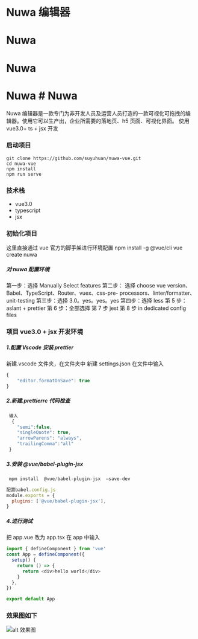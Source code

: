 # Nuwa 编辑器
# Nuwa 
# Nuwa 
# Nuwa # Nuwa 

Nuwa 编辑器是一款专门为非开发人员及运营人员打造的一款可视化可拖拽的编辑器。使用它可以生产出，企业所需要的落地页、h5 页面、可视化界面。
使用 vue3.0+ ts + jsx 开发

### 启动项目

```
git clone https://github.com/suyuhuan/nuwa-vue.git
cd nuwa-vue
npm install
npm run serve
```

### 技术栈

- vue3.0
- typescript
- jsx

### 初始化项目

这里直接通过 vue 官方的脚手架进行环境配置
npm install -g @vue/cli
vue create nuwa

##### 对 nuwa 配置环境

第一步：选择 Manually Select features
第二步： 选择 choose vue version、Babel、TypeScript、Router、vuex、css-pre- processors、linter/formatter、 unit-testing
第三步：选择 3.0。yes。yes。yes
第四步：选择 less
第 5 步：aslant + prettier
第 6 步：全部选择
第 7 步 jest
第 8 步 in dedicated config files

### 项目 vue3.0 + jsx 开发环境

##### 1.配置 Vscode 安装 prettier

新建.vscode 文件夹，在文件夹中 新建 settings.json
在文件中输入

```js
{
    "editor.formatOnSave": true
}
```

##### 2.新建.prettierrc 代码检查

```js
 输入
  {
    "semi":false,
    "singleQuote": true,
    "arrowParens": "always",
    "trailingComma":"all"
 }
```

##### 3.安装 @vue/babel-plugin-jsx

```js
 mpm install  @vue/babel-plugin-jsx  —save-dev
```

```js
配置babel.config.js
module.exports = {
  plugins: ['@vue/babel-plugin-jsx'],
}
```

##### 4.进行测试

把 app.vue 改为 app.tsx
在 app 中输入

```js
import { defineComponent } from 'vue'
const App = defineComponent({
  setup() {
    return () => {
      return <div>hello world</div>
    }
  },
})

export default App
```

### 效果图如下

![alt 效果图](./public/01.png)
